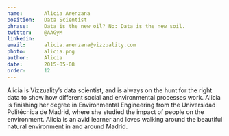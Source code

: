 ```yaml
---
name:       Alicia Arenzana
position:   Data Scientist
phrase:     Data is the new oil? No: Data is the new soil.
twitter:    @AAGyM
linkedin:   
email:      alicia.arenzana@vizzuality.com
photo:      alicia.png
author:     Alicia
date:       2015-05-08
order: 		12
---
```


 Alicia is Vizzuality’s data scientist, and is always on the hunt for the right data to show how different social and environmental processes work. Alicia is finishing her degree in Environmental Engineering from the Universidad Politécnica de Madrid, where she studied the impact of people on the environment. Alicia is an avid learner and loves walking around the beautiful natural environment in and around Madrid.